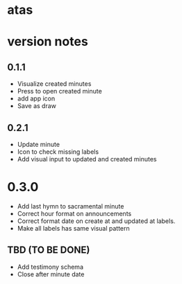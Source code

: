 # atas

# version notes

## 0.1.1
* Visualize created minutes
* Press to open created minute
* add app icon
* Save as draw

## 0.2.1
* Update minute
* Icon to check missing labels
* Add visual input to updated and created minutes

# 0.3.0
* Add last hymn to sacramental minute
* Correct hour format on announcements
* Correct format date on create at and updated at labels.
* Make all labels has same visual pattern

## TBD (TO BE DONE)
* Add testimony schema
* Close after minute date